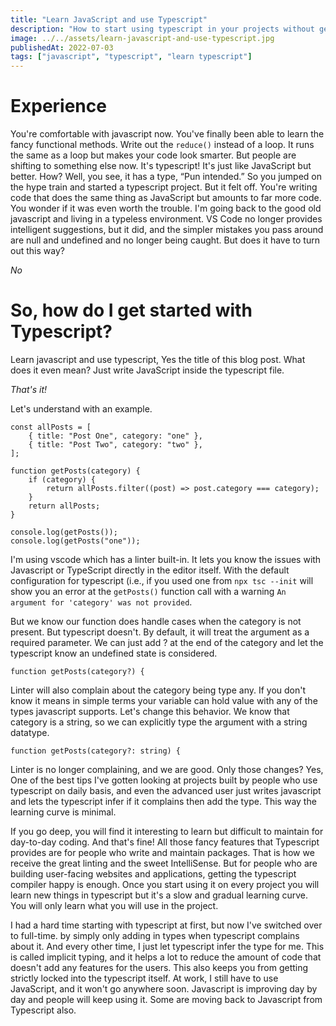 ```yaml
---
title: "Learn JavaScript and use Typescript"
description: "How to start using typescript in your projects without getting overwhelmed by all of the features it has to offer."
image: ../../assets/learn-javascript-and-use-typescript.jpg
publishedAt: 2022-07-03
tags: ["javascript", "typescript", "learn typescript"]
---
```


# Experience

You're comfortable with javascript now. You've finally been able to learn the fancy functional methods. Write out the `reduce()` instead of a loop. It runs the same as a loop but makes your code look smarter. But people are shifting to something else now. It's typescript! It's just like JavaScript but better. How? Well, you see, it has a type, “Pun intended.” So you jumped on the hype train and started a typescript project. But it felt off. You're writing code that does the same thing as JavaScript but amounts to far more code. You wonder if it was even worth the trouble. I'm going back to the good old javascript and living in a typeless environment. VS Code no longer provides intelligent suggestions, but it did, and the simpler mistakes you pass around are null and undefined and no longer being caught. But does it have to turn out this way?

_No_

# So, how do I get started with Typescript?

Learn javascript and use typescript, Yes the title of this blog post. What does it even mean? Just write JavaScript inside the typescript file.

_That's it!_

Let's understand with an example.

```tsx
const allPosts = [
    { title: "Post One", category: "one" },
    { title: "Post Two", category: "two" },
];

function getPosts(category) {
    if (category) {
        return allPosts.filter((post) => post.category === category);
    }
    return allPosts;
}

console.log(getPosts());
console.log(getPosts("one"));
```

I'm using vscode which has a linter built-in. It lets you know the issues with Javascript or TypeScript directly in the editor itself. With the default configuration for typescript (i.e., if you used one from `npx tsc --init` will show you an error at the `getPosts()` function call with a warning `An argument for 'category' was not provided`.

But we know our function does handle cases when the category is not present. But typescript doesn't. By default, it will treat the argument as a required parameter. We can just add ? at the end of the category and let the typescript know an undefined state is considered.

```tsx
function getPosts(category?) {
```

Linter will also complain about the category being type any. If you don't know it means in simple terms your variable can hold value with any of the types javascript supports. Let's change this behavior. We know that category is a string, so we can explicitly type the argument with a string datatype.

```tsx
function getPosts(category?: string) {
```

Linter is no longer complaining, and we are good. Only those changes? Yes, One of the best tips I've gotten looking at projects built by people who use typescript on daily basis, and even the advanced user just writes javascript and lets the typescript infer if it complains then add the type. This way the learning curve is minimal.

If you go deep, you will find it interesting to learn but difficult to maintain for day-to-day coding. And that's fine! All those fancy features that Typescript provides are for people who write and maintain packages. That is how we receive the great linting and the sweet IntelliSense. But for people who are building user-facing websites and applications, getting the typescript compiler happy is enough. Once you start using it on every project you will learn new things in typescript but it's a slow and gradual learning curve. You will only learn what you will use in the project.

I had a hard time starting with typescript at first, but now I've switched over to full-time. by simply only adding in types when typescript complains about it. And every other time, I just let typescript infer the type for me. This is called implicit typing, and it helps a lot to reduce the amount of code that doesn't add any features for the users. This also keeps you from getting strictly locked into the typescript itself. At work, I still have to use JavaScript, and it won't go anywhere soon. Javascript is improving day by day and people will keep using it. Some are moving back to Javascript from Typescript also.
